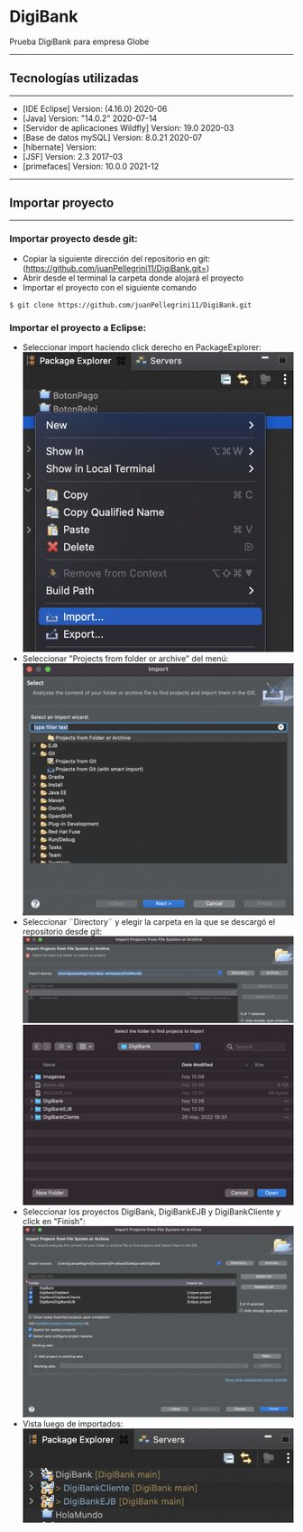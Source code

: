 # DigiBank
Prueba DigiBank para empresa Globe
***
## Tecnologías utilizadas
***
* [IDE Eclipse] Version: (4.16.0) 2020-06
* [Java] Version: "14.0.2" 2020-07-14
* [Servidor de aplicaciones Wildfly] Version: 19.0 2020-03
* [Base de datos mySQL] Version: 8.0.21 2020-07
* [hibernate] Version: 
* [JSF] Version: 2.3 2017-03
* [primefaces] Version: 10.0.0 2021-12
***
## Importar proyecto
***
### Importar proyecto desde git:
* Copiar la siguiente dirección del repositorio en git: (https://github.com/juanPellegrini11/DigiBank.git=)
* Abrir desde el terminal la carpeta donde alojará el proyecto
* Importar el proyecto con el siguiente comando
```
$ git clone https://github.com/juanPellegrini11/DigiBank.git
```
### Importar el proyecto a Eclipse:
* Seleccionar import haciendo click derecho en PackageExplorer:
![paso1](/imagenes/paso1.png)
* Seleccionar "Projects from folder or archive" del menú:
![paso2](/imagenes/paso2.png)
* Seleccionar ¨Directory¨ y elegir la carpeta en la que se descargó el repositorio desde git:
![paso3](/imagenes/paso3.png)
![paso4](/imagenes/paso4.png)
* Seleccionar los proyectos DigiBank, DigiBankEJB y DigiBankCliente y click en "Finish":
![paso5](/imagenes/paso5.png)
* Vista luego de importados:
![paso6](/imagenes/paso6.png)


